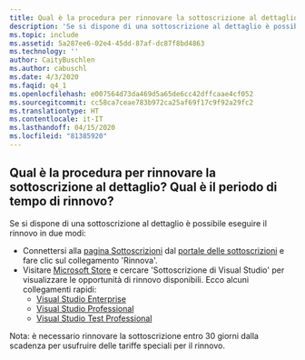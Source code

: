 ```yaml
---
title: Qual è la procedura per rinnovare la sottoscrizione al dettaglio? Qual è il periodo di tempo di rinnovo?
description: 'Se si dispone di una sottoscrizione al dettaglio è possibile eseguire il rinnovo in due modi: connettersi a https://my.visualstudio.com/subscriptions e fare clic su...'
ms.topic: include
ms.assetid: 5a287ee6-02e4-45dd-87af-dc87f8bd4863
ms.technology: ''
author: CaityBuschlen
ms.author: cabuschl
ms.date: 4/3/2020
ms.faqid: q4_1
ms.openlocfilehash: e007564d73da469d5a65de6cc42dffcaae4cf052
ms.sourcegitcommit: cc58ca7ceae783b972ca25af69f17c9f92a29fc2
ms.translationtype: HT
ms.contentlocale: it-IT
ms.lasthandoff: 04/15/2020
ms.locfileid: "81385920"
---
```

## <a name="how-do-i-renew-my-retail-subscription-what-is-the-renewal-time-period"></a>Qual è la procedura per rinnovare la sottoscrizione al dettaglio? Qual è il periodo di tempo di rinnovo?

Se si dispone di una sottoscrizione al dettaglio è possibile eseguire il rinnovo in due modi:

- Connettersi alla [pagina Sottoscrizioni](https://my.visualstudio.com/Subscriptions) dal [portale delle sottoscrizioni](https://my.visualstudio.com/benefits) e fare clic sul collegamento \'Rinnova\'.
- Visitare [Microsoft Store](https://www.microsoft.com/store/b/home?rtc=1) e cercare \'Sottoscrizione di Visual Studio\' per visualizzare le opportunità di rinnovo disponibili. Ecco alcuni collegamenti rapidi:
  - [Visual Studio Enterprise](https://www.microsoft.com/p/visual-studio-enterprise-subscription/dg7gmgf0dst4?activetab=pivot%3aoverviewtab)
  - [Visual Studio Professional](https://www.microsoft.com/p/visual-studio-professional-subscription/dg7gmgf0dst3?activetab=pivot%3aoverviewtab)
  - [Visual Studio Test Professional](https://www.microsoft.com/p/visual-studio-test-professional-subscription/dg7gmgf0dst6?activetab=pivot%3aoverviewtab)

Nota: è necessario rinnovare la sottoscrizione entro 30 giorni dalla scadenza per usufruire delle tariffe speciali per il rinnovo.
